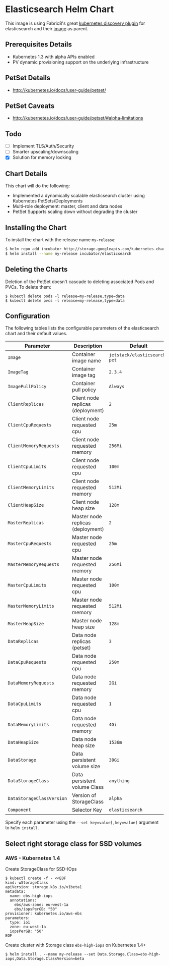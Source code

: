 # Elasticsearch Helm Chart

This image is using Fabric8's great [kubernetes discovery
plugin](https://github.com/fabric8io/elasticsearch-cloud-kubernetes) for
elasticsearch and their
[image](https://hub.docker.com/r/fabric8/elasticsearch-k8s/) as parent.

## Prerequisites Details

* Kubernetes 1.3 with alpha APIs enabled
* PV dynamic provisioning support on the underlying infrastructure

## PetSet Details
* http://kubernetes.io/docs/user-guide/petset/

## PetSet Caveats
* http://kubernetes.io/docs/user-guide/petset/#alpha-limitations

## Todo

- [ ] Implement TLS/Auth/Security
- [ ] Smarter upscaling/downscaling
- [x] Solution for memory locking

## Chart Details
This chart will do the following:

* Implemented a dynamically scalable elasticsearch cluster using Kubernetes PetSets/Deployments
* Multi-role deployment: master, client and data nodes
* PetSet Supports scaling down without degrading the cluster

## Installing the Chart

To install the chart with the release name `my-release`:

```bash
$ helm repo add incubator http://storage.googleapis.com/kubernetes-charts-incubator
$ helm install --name my-release incubator/elasticsearch
```

## Deleting the Charts

Deletion of the PetSet doesn't cascade to deleting associated Pods and PVCs. To delete them:

```
$ kubectl delete pods -l release=my-release,type=data
$ kubectl delete pvcs -l release=my-release,type=data
```

## Configuration

The following tables lists the configurable parameters of the elasticsearch chart and their default values.

|         Parameter         |           Description             |                         Default                          |
|---------------------------|-----------------------------------|----------------------------------------------------------|
| `Image`                   | Container image name              | `jetstack/elasticsearch-pet`                             |
| `ImageTag`                | Container image tag               | `2.3.4`                                                  |
| `ImagePullPolicy`         | Container pull policy             | `Always`                                                 |
| `ClientReplicas`          | Client node replicas (deployment) | `2`                                                      |
| `ClientCpuRequests`       | Client node requested cpu         | `25m`                                                    |
| `ClientMemoryRequests`    | Client node requested memory      | `256Mi`                                                  |
| `ClientCpuLimits`         | Client node requested cpu         | `100m`                                                   |
| `ClientMemoryLimits`      | Client node requested memory      | `512Mi`                                                  |
| `ClientHeapSize`          | Client node heap size             | `128m`                                                   |
| `MasterReplicas`          | Master node replicas (deployment) | `2`                                                      |
| `MasterCpuRequests`       | Master node requested cpu         | `25m`                                                    |
| `MasterMemoryRequests`    | Master node requested memory      | `256Mi`                                                  |
| `MasterCpuLimits`         | Master node requested cpu         | `100m`                                                   |
| `MasterMemoryLimits`      | Master node requested memory      | `512Mi`                                                  |
| `MasterHeapSize`          | Master node heap size             | `128m`                                                   |
| `DataReplicas`            | Data node replicas (petset)       | `3`                                                      |
| `DataCpuRequests`         | Data node requested cpu           | `250m`                                                   |
| `DataMemoryRequests`      | Data node requested memory        | `2Gi`                                                    |
| `DataCpuLimits`           | Data node requested cpu           | `1`                                                      |
| `DataMemoryLimits`        | Data node requested memory        | `4Gi`                                                    |
| `DataHeapSize`            | Data node heap size               | `1536m`                                                  |
| `DataStorage`             | Data persistent volume size       | `30Gi`                                                   |
| `DataStorageClass`        | Data persistent volume Class      | `anything`                                               |
| `DataStorageClassVersion` | Version of StorageClass           | `alpha`                                                  |
| `Component`               | Selector Key                      | `elasticsearch`                                          |

Specify each parameter using the `--set key=value[,key=value]` argument to `helm install`.

## Select right storage class for SSD volumes

### AWS - Kubernetes 1.4

Create StorageClass for SSD-IOps

```
$ kubectl create -f - <<EOF
kind: wStorageClass
apiVersion: storage.k8s.io/v1beta1
metadata:
  name: ebs-high-iops
  annotations:
    ebs/aws-zone: eu-west-1a
    ebs/iopsPerGB: "50"
provisioner: kubernetes.io/aws-ebs
parameters:
  type: io1
  zone: eu-west-1a
  iopsPerGB: "50"
EOF
```
Create cluster with Storage class `ebs-high-iops` on Kubernetes 1.4+

```
$ helm install . --name my-release --set Data.Storage.Class=ebs-high-iops,Data.Storage.ClassVersion=beta

```
